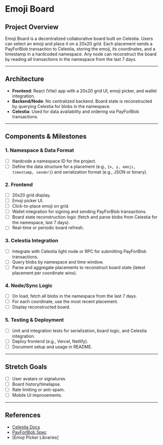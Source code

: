 # Emoji Board

## Project Overview
Emoji Board is a decentralized collaborative board built on Celestia. Users can select an emoji and place it on a 20x20 grid. Each placement sends a PayForBlob transaction to Celestia, storing the emoji, its coordinates, and a timestamp in a hardcoded namespace. Any node can reconstruct the board by reading all transactions in the namespace from the last 7 days.

---

## Architecture
- **Frontend**: React (Vite) app with a 20x20 grid UI, emoji picker, and wallet integration.
- **Backend/Node**: No centralized backend. Board state is reconstructed by querying Celestia for blobs in the namespace.
- **Celestia**: Used for data availability and ordering via PayForBlob transactions.

---

## Components & Milestones

### 1. Namespace & Data Format
- [ ] Hardcode a namespace ID for the project.
- [ ] Define the data structure for a placement (e.g., `{x, y, emoji, timestamp, sender}`) and serialization format (e.g., JSON or binary).

### 2. Frontend
- [ ] 20x20 grid display.
- [ ] Emoji picker UI.
- [ ] Click-to-place emoji on grid.
- [ ] Wallet integration for signing and sending PayForBlob transactions.
- [ ] Board state reconstruction logic (fetch and parse blobs from Celestia for the namespace, last 7 days).
- [ ] Real-time or periodic board refresh.

### 3. Celestia Integration
- [ ] Integrate with Celestia light node or RPC for submitting PayForBlob transactions.
- [ ] Query blobs by namespace and time window.
- [ ] Parse and aggregate placements to reconstruct board state (latest placement per coordinate wins).

### 4. Node/Sync Logic
- [ ] On load, fetch all blobs in the namespace from the last 7 days.
- [ ] For each coordinate, use the most recent placement.
- [ ] Display reconstructed board.

### 5. Testing & Deployment
- [ ] Unit and integration tests for serialization, board logic, and Celestia integration.
- [ ] Deploy frontend (e.g., Vercel, Netlify).
- [ ] Document setup and usage in README.

---

## Stretch Goals
- [ ] User avatars or signatures.
- [ ] Board history/timelapse.
- [ ] Rate limiting or anti-spam.
- [ ] Mobile UI improvements.

---

## References
- [Celestia Docs](https://docs.celestia.org/)
- [PayForBlob Spec](https://docs.celestia.org/nodes/submit-blob)
- [Emoji Picker Libraries]